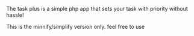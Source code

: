 The task plus is a simple php app that sets your task with priority without hassle!

This is the minnify/simplify version only. feel free to use